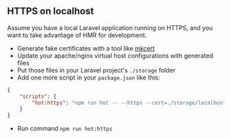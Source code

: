 ## HTTPS on localhost

Assume you have a local Laravel application running on HTTPS, and you want to take advantage of HMR for development.

* Generate fake certificates with a tool like [mkcert](https://github.com/FiloSottile/mkcert)
* Update your apache/nginx virtual host configurations with generated files
* Put those files in your Laravel project's `./storage` folder
* Add one more script in your `package.json` like this:

```json
{
    "scripts": {
        "hot:https": "npm run hot -- --https --cert=./storage/localhost.pem --key=./storage/localhost-key.pem"
    }
}
```

* Run command `npm run hot:https`
